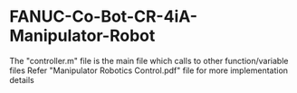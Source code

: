 # FANUC-Co-Bot-CR-4iA-Manipulator-Robot
The "controller.m" file is the main file which calls to other function/variable files
Refer "Manipulator Robotics Control.pdf" file for more implementation details
